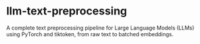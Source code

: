 # llm-text-preprocessing
A complete text preprocessing pipeline for Large Language Models (LLMs) using PyTorch and tiktoken, from raw text to batched embeddings.
